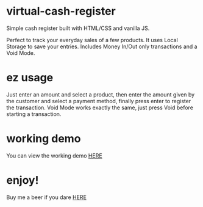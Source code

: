 # virtual-cash-register

Simple cash register built with HTML/CSS and vanilla JS.

Perfect to track your everyday sales of a few products. 
It uses Local Storage to save your entries.
Includes Money In/Out only transactions and a Void Mode.

# ez usage

Just enter an amount and select a product, then enter the amount given by the 
customer and select a payment method, finally press enter to register the transaction.
Void Mode works exactly the same, just press Void before starting a transaction.

# working demo

You can view the working demo [HERE](https://luiavag.github.io/virtual-cash-register/)

# enjoy!
 
Buy me a beer if you dare [HERE](https://paypal.me/MyPriceRite?locale.x=en_GB)
